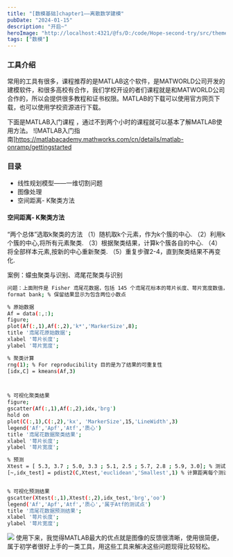 ```yaml
---
title: "[数模基础]chapter1——离散数学建模"
pubDate: "2024-01-15"
description: "开启~"
heroImage: "http://localhost:4321/@fs/D:/code/Hope-second-try/src/theme-simple/assets/media/11.jpg?origWidth=2176&origHeight=1224&origFormat=jpg" 
tags: ["数模"]
---
```



### 工具介绍
常用的工具有很多，课程推荐的是MATLAB这个软件，是MATWORLD公司开发的建模软件，和很多高校有合作，我们学校开设的者们课程就是和MATWORLD公司合作的，所以会提供很多教程和证书权限。MATLAB的下载可以使用官方网页下载，也可以使用学校资源进行下载。

下面是MATLAB入门课程 ，通过不到两个小时的课程就可以基本了解MATLAB使用方法。
![MATLAB入门指南]https://matlabacademy.mathworks.com/cn/details/matlab-onramp/gettingstarted

### 目录
+ 线性规划模型——一维切割问题
+ 图像处理
+ 空间距离- K聚类方法




#### 空间距离- K聚类方法
“两个总体”选取k聚类的方法
（1）随机取k个元素，作为k个簇的中心.
（2）利用k个簇的中心,将所有元素聚类.
（3）根据聚类结果，计算k个簇各自的中心.
（4）将全部样本元素,按新的中心重新聚类.
（5）重复步骤2-4，直到聚类结果不再变化.

案例：蠓虫聚类与识别、鸢尾花聚类与识别

``` bash
问题：上面附件是 Fisher 鸢尾花数据，包括 145 个鸢尾花标本的萼片长度、萼片宽度数值，请用 k 均值聚类算法分为三簇，再用欧式最小距离方法判断下面数据点属于哪一类：(5.3, 3.7)、(5.0, 3.3)、(5.1, 2.5)、(5.7, 2.8)、(5.9, 3.0)。
format bank; % 保留结果显示为包含两位小数点

% 原始数据
Af = data(:,:); 
figure;
plot(Af(:,1),Af(:,2),'k*','MarkerSize',8);
title '鸢尾花原始数据';
xlabel '萼片长度'; 
ylabel '萼片宽度';

% 聚类计算
rng(1); % For reproducibility 目的是为了结果的可重复性
[idx,C] = kmeans(Af,3)



% 可视化聚类结果
figure;
gscatter(Af(:,1),Af(:,2),idx,'brg')
hold on
plot(C(:,1),C(:,2),'kx', 'MarkerSize',15,'LineWidth',3)
legend('Af','Apf','Atf','质心')
title '鸢尾花数据聚类结果';
xlabel '萼片长度'; 
ylabel '萼片宽度';

% 预测
Xtest = [ 5.3, 3.7 ; 5.0, 3.3 ; 5.1, 2.5 ; 5.7, 2.8 ; 5.9, 3.0]; % 测试数据
[~,idx_test] = pdist2(C,Xtest,'euclidean','Smallest',1) % 计算距离每个测试数据点最近的质心


% 可视化预测结果
gscatter(Xtest(:,1),Xtest(:,2),idx_test,'brg','oo')
legend('Af','Apf','Atf','质心','属于Atf的测试点')
title '鸢尾花数据预测结果';
xlabel '萼片长度'; 
ylabel '萼片宽度';

```
![](https://imgcdn.hope-blog.top/2024-1-15/01.png)
使用下来，我觉得MATLAB最大的优点就是图像的反馈很清晰，使用很简便，属于初学者很好上手的一类工具，用这些工具来解决这些问题现得比较轻松。









